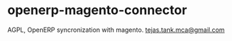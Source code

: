 openerp-magento-connector
=========================

AGPL,  OpenERP syncronization with magento.               tejas.tank.mca@gmail.com